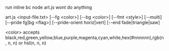 run inline bc node art.js wont do anything

art.js \<input-file.txt\> [--fg \<color\>] [--bg \<color\>] [--fmt \<style\>] [--multi] [--pride fg|bg \<flag\>] [--pride-orient horiz|vert] [--end fade|triangle|saw]


\<color\> accepts black,red,green,yellow,blue,purple,magenta,cyan,white,hex(#nnnnnn),rgb(n, n, n) or hsl(n, n, n)
